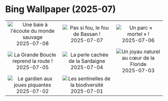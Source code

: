 # Bing Wallpaper (2025-07)

|  |  |  |
|:---:|:---:|:---:|
| ![](https://www.bing.com/th?id=OHR.BaieSomme_FR-FR5529600506_400x240.jpg "Une baie à l'écoute du monde sauvage") 2025-07-08 | ![](https://www.bing.com/th?id=OHR.ShetlandGannets_FR-FR5293037699_400x240.jpg "Pas si fou, le fou de Bassan !") 2025-07-07 | ![](https://www.bing.com/th?id=OHR.MesquiteFlats_FR-FR4877513752_400x240.jpg "Un parc « mortel » !") 2025-07-06 |
| ![](https://www.bing.com/th?id=OHR.TourCyclists_FR-FR4479097065_400x240.jpg "La Grande Boucle reprend la route !") 2025-07-05 | ![](https://www.bing.com/th?id=OHR.OroseiSardegna_FR-FR4370872020_400x240.jpg "La perle cachée de la Sardaigne") 2025-07-04 | ![](https://www.bing.com/th?id=OHR.RainbowRiver_FR-FR9088497231_400x240.jpg "Un joyau naturel au cœur de la Floride") 2025-07-03 |
| ![](https://www.bing.com/th?id=OHR.MaroonClownfish_FR-FR8871091841_400x240.jpg "Le gardien aux joues piquantes") 2025-07-02 | ![](https://www.bing.com/th?id=OHR.ButterflyPurpleFlower_FR-FR7407948243_400x240.jpg "Les sentinelles de la biodiversité") 2025-07-01 |  |
